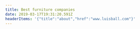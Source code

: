 ```yaml
---
title: Best furniture companies
date: 2019-03-17T19:31:20.591Z
headerItems: '{"title":"about","href":"www.luisball.com"}'
---
```


